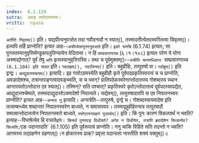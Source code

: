 ```yaml
---
index:  6.1.119
sutra:  अवङ् स्फोटायनस्य।
vritti:  nyasa
---
```


`अतीति निवृत्तम्()` इति। यद्यपीत्यनुवत्र्तेत तदा गवौदनादौ न स्यात्(), तस्मादतीत्येतदस्वरितत्वा न्निवृतम्()। हल्यपि तर्हि प्राप्नोति? इत्यत आह--`अचीत्येतत्पुनरनुवत्र्तते` इति। `इको यणचि` (6.1.74) इत्यतः; सा पुनस्तस्यानुवृत्तिर्मण्डूकपलुतिन्यायेन वेदितव्या। न हि `सम्प्रसारणाच्च` (६।१।१०८) इत्यतः परेण ये योगा अस्माद्योगात्? पूर्वं तेषु `अति` इत्यस्यानुवृत्तिरस्ति। तथा च पूर्वमुक्तम्()--`अचीति चायमधिकारः `सम्प्रसारणाच्च` (6.1.104) इति यावत` इति। `गवाग्रहम्(), गवाजिनम्()` इति। बहुव्रीहिः, तत्पुरुषो वा। `गवोष्ट्रम्()` इति द्वन्द्वः। `आद्युदात्तश्चायम्()` इत्यादि। इह गावोऽग्रमस्येति बहुव्रीहौ कृते पूर्वपदप्रकृतिस्वरत्वं च च प्राप्नोति, अवङादेशश्च, तत्रान्तरङ्गत्वादवङ्भवति, स च भवन्? प्रातिपदेकस्वरेणान्तोदात्तस्य गोशब्दस्य स्थान आन्तरयतोऽन्तोदात्त एव स्यात्()। तस्मिन्? सति पश्चात्? प्रकृतिस्वरे कृतेऽन्तोदात्तत्वं पूर्वपदस्यापद्येत, आद्युदात्तश्चेष्यते, तस्मादाद्युदात्तोऽयमादेशो निपात्यते। यद्येवम्(), तत्पुरुषादावपि स एव निपातनस्वरः प्राप्नोति? इत्यत आह--`अन्यत्र तु` इत्यादि। अन्यत्रेति--तत्पुरुषे, द्वन्द्वे च। गोशब्दस्यायमादेश इति तत्सम्बन्ध्येव शब्दान्तरं निपातनस्वरेण बाध्यते, न समासस्वरः। तस्माद्वहुव्रीहेरन्यत्र तत्पुरषादौ समासान्तोदात्तत्वेन निपातनस्वरो बाध्यते, `स्फोटायनग्रहणं पूजार्थम्()` इति। किं पुनः कारणं विकल्पार्थं न भवति? इत्याह--विभाषेत्येव हि वत्र्तते` इति। किमर्थं पुनरवङ् विधीयते? अगेव न विधीयेत, तत्रापि ह्रवादेशेन सिध्यत्येव? सिध्यति; `एङः पदान्तादति` (6.1.105) इति पूर्वरूपत्वं प्राप्नोति। ननु चाकि विहिते सति तदन्तो न भवति? आगमस्य तद्ग्रहणेन ग्रहणात्()।न ह्रोकारस्य प्राक्? प्रवृत्ता पदान्तता नास्तीति शक्यं वक्तुम्()॥
